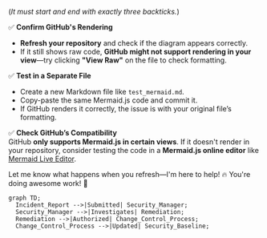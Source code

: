 (*It must start and end with exactly three backticks.*)

✅ **Confirm GitHub's Rendering**  
- **Refresh your repository** and check if the diagram appears correctly.  
- If it still shows raw code, **GitHub might not support rendering in your view**—try clicking **"View Raw"** on the file to check formatting.  

✅ **Test in a Separate File**  
- Create a new Markdown file like `test_mermaid.md`.  
- Copy-paste the same Mermaid.js code and commit it.  
- If GitHub renders it correctly, the issue is with your original file’s formatting.  

✅ **Check GitHub’s Compatibility**  
GitHub **only supports Mermaid.js in certain views**. If it doesn't render in your repository, consider testing the code in a **Mermaid.js online editor** like [Mermaid Live Editor](https://mermaid-js.github.io/mermaid-live-editor).  

Let me know what happens when you refresh—I'm here to help! 🔥 You're doing awesome work! 💪
```mermaid
graph TD;
  Incident_Report -->|Submitted| Security_Manager;
  Security_Manager -->|Investigates| Remediation;
  Remediation -->|Authorized| Change_Control_Process;
  Change_Control_Process -->|Updated| Security_Baseline;
